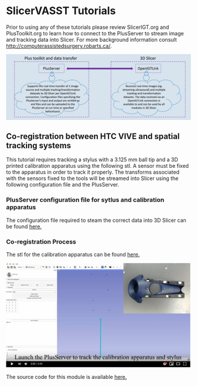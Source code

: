 
# SlicerVASST Tutorials
Prior to using any of these tutorials please review SlicerIGT.org and PlusToolkit.org to learn how to connect to the PlusServer to stream image and tracking data into Slicer. For more background information consult http://computerassistedsurgery.robarts.ca/. 

<img src="Media/PlusServer.PNG"/>

## Co-registration between HTC VIVE and spatial tracking systems 
This tutorial requires tracking a stylus with a 3.125 mm ball tip and a 3D printed calibration apparatus using the following stl. A sensor must be fixed to the apparatus in order to track it properly. The transforms associated with the sensors fixed to the tools will be streamed into Slicer using the following configuration file and the PlusServer. 

### PlusServer configuration file for sytlus and calibration apparatus 

The configuration file required to steam the correct data into 3D Slicer can be found [here.](https://github.com/lgroves6/SlicerVAASTTutorials/blob/master/Co-calibration.xml)

### Co-registration Process 


The stl for the calibration apparatus can be found [here.](https://github.com/lgroves6/SlicerVAASTTutorials/blob/master/Vive_Controller_Jig.stl)


[![Co-calibration demo](https://github.com/lgroves6/SlicerVAASTTutorials/blob/master/Media/YoutubeScreencap.PNG)](https://www.youtube.com/watch?v=xRixBN41xmU&feature=youtu.be)

The source code for this module is available [here.](https://github.com/lgroves6/SlicerVAASTTutorials/tree/master/VIVECalibration)
